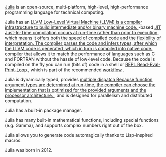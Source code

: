 [Julia](https://julialang.org) is an open-source, multi-platform,
high-level, high-performance programming language for technical
computing.

Julia has an
<a class="tooltip" href="#">LLVM<span> Low-Level Virtual Machine (LLVM) is a compiler
infrastructure to build intermediate and/or binary machine code.
</span></a>-based
<a class="tooltip" href="#">JIT<span> Just-In-Time compilation occurs at
run-time rather than prior to execution, which means it offers both the
speed of compiled code and the flexibility of interpretation. The
compiler parses the code and infers types, after which the LLVM code is
generated, which in turn is compiled into native code. </span></a>
compiler that allows it to match the performance of languages such as C
and FORTRAN without the hassle of low-level code. Because the code is
compiled on the fly you can run (bits of) code in a shell or
<a class="tooltip" href="#">REPL <span> Read-Eval-Print-Loop </span></a>,
which is part of the recommended
[workflow](https://docs.julialang.org/en/v1/manual/workflow-tips) .

Julia is dynamically typed, provides
<a class="tooltip" href="#">multiple dispatch <span> Because
function argument types are determined at run-time, the compiler can
choose the implementation that is optimized for the provided arguments
and the processor architecture. </span></a> , and is designed for
parallelism and distributed computation.

Julia has a built-in package manager.

Julia has many built-in mathematical functions, including special
functions (e.g. Gamma), and supports complex numbers right out of the
box.

Julia allows you to generate code automagically thanks to Lisp-inspired
macros.

Julia was born in 2012.
